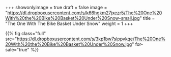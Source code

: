 +++
showonlyimage = true
draft = false
image = "https://dl.dropboxusercontent.com/s/k66hgkm27jxezr5/The%20One%20With%20the%20Bike%20Basket%20Under%20Snow-small.jpg"
title = "The One With The Bike Basket Under Snow"
weight = 1
+++

{{% fig class="full" src="https://dl.dropboxusercontent.com/s/3kp1bw7slppvkqe/The%20One%20With%20the%20Bike%20Basket%20Under%20Snow.jpg" for-sale="true" %}}
